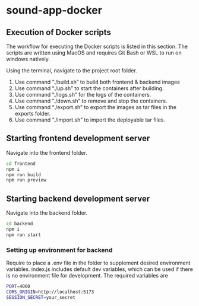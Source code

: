 # sound-app-docker

## Execution of Docker scripts
The workflow for executing the Docker scripts is listed in this section. The scripts are written using MacOS and requires Git Bash or WSL to run on windows natively.

Using the terminal, navigate to the project root folder.
1.	Use command “./build.sh” to build both frontend & backend images
2.	Use command “./up.sh” to start the containers after building.
3.	Use command “./logs.sh” for the logs of the containers.
4.	Use command “./down.sh” to remove and stop the containers.
5.	Use command “./export.sh” to export the images as tar files in the exports folder.
6.	Use command “./import.sh” to import the deployable tar files.

## Starting frontend development server
Navigate into the frontend folder.
```bash
cd frontend
npm i
npm run build
npm run preview
```

## Starting backend development server
Navigate into the backend folder.
```bash
cd backend
npm i
npm run start
```

### Setting up environment for backend
Require to place a .env file in the folder to supplement desired environment variables. index.js includes default dev variables, which can be used if there is no environment file for development. The required variables are 
```bash
PORT=4000
CORS_ORIGIN=http://localhost:5173
SESSION_SECRET=your_secret
```
